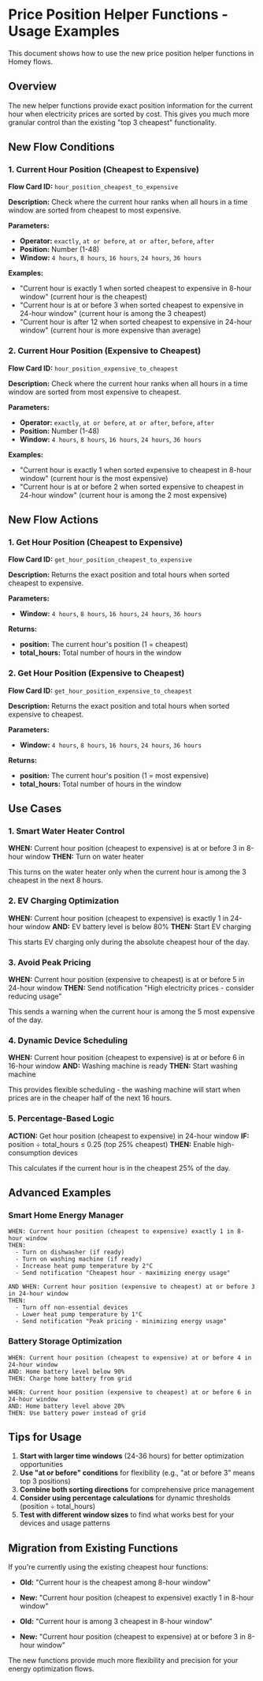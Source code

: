# Price Position Helper Functions - Usage Examples

This document shows how to use the new price position helper functions in Homey flows.

## Overview

The new helper functions provide exact position information for the current hour when electricity prices are sorted by cost. This gives you much more granular control than the existing "top 3 cheapest" functionality.

## New Flow Conditions

### 1. Current Hour Position (Cheapest to Expensive)

**Flow Card ID:** `hour_position_cheapest_to_expensive`

**Description:** Check where the current hour ranks when all hours in a time window are sorted from cheapest to most expensive.

**Parameters:**
- **Operator:** `exactly`, `at or before`, `at or after`, `before`, `after`
- **Position:** Number (1-48)
- **Window:** `4 hours`, `8 hours`, `16 hours`, `24 hours`, `36 hours`

**Examples:**
- "Current hour is exactly 1 when sorted cheapest to expensive in 8-hour window" (current hour is the cheapest)
- "Current hour is at or before 3 when sorted cheapest to expensive in 24-hour window" (current hour is among the 3 cheapest)
- "Current hour is after 12 when sorted cheapest to expensive in 24-hour window" (current hour is more expensive than average)

### 2. Current Hour Position (Expensive to Cheapest)

**Flow Card ID:** `hour_position_expensive_to_cheapest`

**Description:** Check where the current hour ranks when all hours in a time window are sorted from most expensive to cheapest.

**Parameters:**
- **Operator:** `exactly`, `at or before`, `at or after`, `before`, `after`
- **Position:** Number (1-48)
- **Window:** `4 hours`, `8 hours`, `16 hours`, `24 hours`, `36 hours`

**Examples:**
- "Current hour is exactly 1 when sorted expensive to cheapest in 8-hour window" (current hour is the most expensive)
- "Current hour is at or before 2 when sorted expensive to cheapest in 24-hour window" (current hour is among the 2 most expensive)

## New Flow Actions

### 1. Get Hour Position (Cheapest to Expensive)

**Flow Card ID:** `get_hour_position_cheapest_to_expensive`

**Description:** Returns the exact position and total hours when sorted cheapest to expensive.

**Parameters:**
- **Window:** `4 hours`, `8 hours`, `16 hours`, `24 hours`, `36 hours`

**Returns:**
- **position:** The current hour's position (1 = cheapest)
- **total_hours:** Total number of hours in the window

### 2. Get Hour Position (Expensive to Cheapest)

**Flow Card ID:** `get_hour_position_expensive_to_cheapest`

**Description:** Returns the exact position and total hours when sorted expensive to cheapest.

**Parameters:**
- **Window:** `4 hours`, `8 hours`, `16 hours`, `24 hours`, `36 hours`

**Returns:**
- **position:** The current hour's position (1 = most expensive)
- **total_hours:** Total number of hours in the window

## Use Cases

### 1. Smart Water Heater Control

**WHEN:** Current hour position (cheapest to expensive) is at or before 3 in 8-hour window
**THEN:** Turn on water heater

This turns on the water heater only when the current hour is among the 3 cheapest in the next 8 hours.

### 2. EV Charging Optimization

**WHEN:** Current hour position (cheapest to expensive) is exactly 1 in 24-hour window
**AND:** EV battery level is below 80%
**THEN:** Start EV charging

This starts EV charging only during the absolute cheapest hour of the day.

### 3. Avoid Peak Pricing

**WHEN:** Current hour position (expensive to cheapest) is at or before 5 in 24-hour window
**THEN:** Send notification "High electricity prices - consider reducing usage"

This sends a warning when the current hour is among the 5 most expensive of the day.

### 4. Dynamic Device Scheduling

**WHEN:** Current hour position (cheapest to expensive) is at or before 6 in 16-hour window
**AND:** Washing machine is ready
**THEN:** Start washing machine

This provides flexible scheduling - the washing machine will start when prices are in the cheaper half of the next 16 hours.

### 5. Percentage-Based Logic

**ACTION:** Get hour position (cheapest to expensive) in 24-hour window
**IF:** position ÷ total_hours ≤ 0.25 (top 25% cheapest)
**THEN:** Enable high-consumption devices

This calculates if the current hour is in the cheapest 25% of the day.

## Advanced Examples

### Smart Home Energy Manager

```
WHEN: Current hour position (cheapest to expensive) exactly 1 in 8-hour window
THEN: 
  - Turn on dishwasher (if ready)
  - Turn on washing machine (if ready) 
  - Increase heat pump temperature by 2°C
  - Send notification "Cheapest hour - maximizing energy usage"

AND WHEN: Current hour position (expensive to cheapest) at or before 3 in 24-hour window
THEN:
  - Turn off non-essential devices
  - Lower heat pump temperature by 1°C
  - Send notification "Peak pricing - minimizing energy usage"
```

### Battery Storage Optimization

```
WHEN: Current hour position (cheapest to expensive) at or before 4 in 24-hour window
AND: Home battery level below 90%
THEN: Charge home battery from grid

WHEN: Current hour position (expensive to cheapest) at or before 6 in 24-hour window  
AND: Home battery level above 20%
THEN: Use battery power instead of grid
```

## Tips for Usage

1. **Start with larger time windows** (24-36 hours) for better optimization opportunities
2. **Use "at or before" conditions** for flexibility (e.g., "at or before 3" means top 3 positions)
3. **Combine both sorting directions** for comprehensive price management
4. **Consider using percentage calculations** for dynamic thresholds (position ÷ total_hours)
5. **Test with different window sizes** to find what works best for your devices and usage patterns

## Migration from Existing Functions

If you're currently using the existing cheapest hour functions:

- **Old:** "Current hour is the cheapest among 8-hour window" 
- **New:** "Current hour position (cheapest to expensive) exactly 1 in 8-hour window"

- **Old:** "Current hour is among 3 cheapest in 8-hour window"
- **New:** "Current hour position (cheapest to expensive) at or before 3 in 8-hour window"

The new functions provide much more flexibility and precision for your energy optimization flows.
